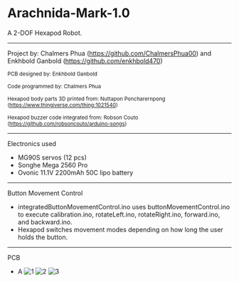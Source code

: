 # Arachnida-Mark-1.0
A 2-DOF Hexapod Robot.

___________________________________________________________________________________________________________________________________________________________

Project by: Chalmers Phua (https://github.com/ChalmersPhua00) and Enkhbold Ganbold (https://github.com/enkhbold470)

<sub>PCB designed by: Enkhbold Ganbold</sub>

<sub>Code programmed by: Chalmers Phua</sub>

<sub>Hexapod body parts 3D printed from: Nuttapon Poncharernpong (https://www.thingiverse.com/thing:1021540)</sub>

<sub>Hexapod buzzer code integrated from: Robson Couto (https://github.com/robsoncouto/arduino-songs)</sub>

___________________________________________________________________________________________________________________________________________________________

Electronics used
- MG90S servos (12 pcs)
- Songhe Mega 2560 Pro
- Ovonic 11.1V 2200mAh 50C lipo battery

___________________________________________________________________________________________________________________________________________________________

Button Movement Control
- integratedButtonMovementControl.ino uses buttonMovementControl.ino to execute calibration.ino, rotateLeft.ino, rotateRight.ino, forward.ino, and backward.ino.
- Hexapod switches movement modes depending on how long the user holds the button.

___________________________________________________________________________________________________________________________________________________________

PCB
- A
![1](https://user-images.githubusercontent.com/107158272/181363161-c011a446-eda5-4864-9d76-7eab0f309747.jpeg)
![2](https://user-images.githubusercontent.com/107158272/181366368-e33a59ef-ca26-4ae7-96d1-578101002fe5.jpeg)
![3](https://user-images.githubusercontent.com/107158272/181363277-7c05a2ed-3551-489c-9c2d-f6622af423a4.jpeg)
